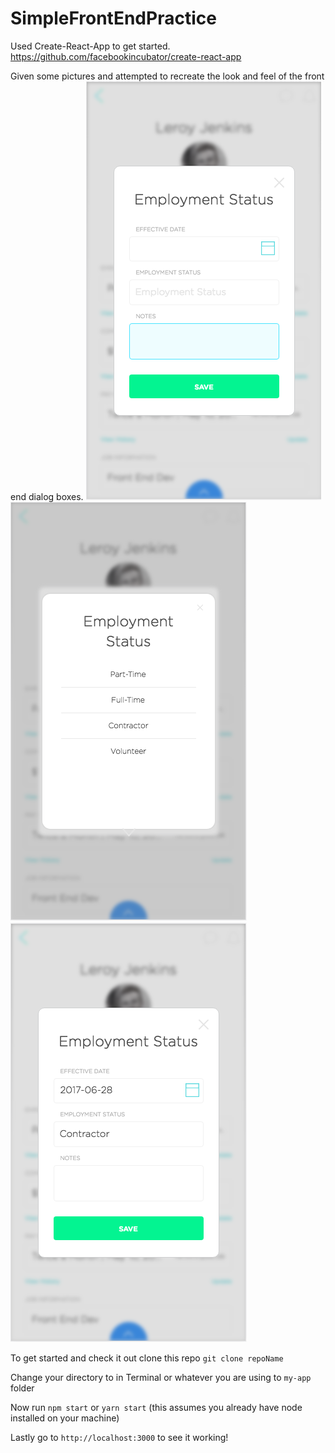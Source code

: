 # SimpleFrontEndPractice
Used Create-React-App to get started. https://github.com/facebookincubator/create-react-app

Given some pictures and attempted to recreate the look and feel of the front end dialog boxes. 
![Example1](Example1.png)
![Example2](Example2.png)
![Example3](Example3.png)


To get started and check it out clone this repo
`git clone repoName`

Change your directory to in Terminal or whatever you are using to `my-app` folder

Now run `npm start` or `yarn start` (this assumes you already have node installed on your machine)

Lastly go to `http://localhost:3000` to see it working!
